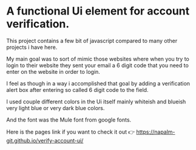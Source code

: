 # A functional Ui element for account verification.

This project contains a few bit of javascript compared to many other projects i have here.

My main goal was to sort of mimic those websites where when you try to login to their website they sent your email a 6 digit code that you need to enter on the website in order to login.

I feel as though in a way i accomplished that goal by adding a verification alert box after entering so called 6 digit code to the field.

I used couple different colors in the Ui itself mainly whiteish and blueish very light blue or very dark blue colors.

And the font was the Mule font from google fonts.

Here is the pages link if you want to check it out 👉 https://napalm-git.github.io/verify-account-ui/
